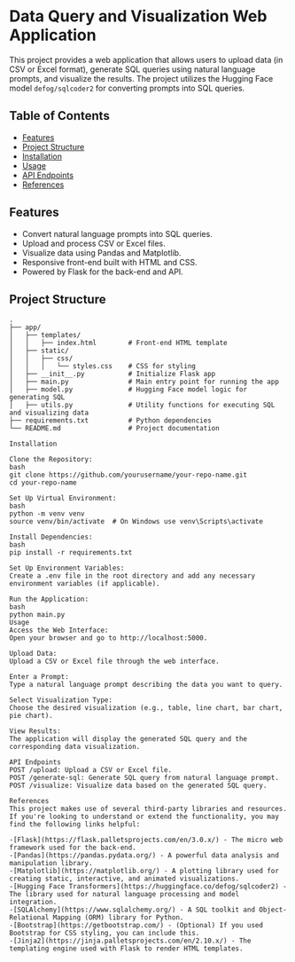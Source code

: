 # Data Query and Visualization Web Application

This project provides a web application that allows users to upload data (in CSV or Excel format), generate SQL queries using natural language prompts, and visualize the results. The project utilizes the Hugging Face model `defog/sqlcoder2` for converting prompts into SQL queries.

## Table of Contents
- [Features](#features)
- [Project Structure](#project-structure)
- [Installation](#installation)
- [Usage](#usage)
- [API Endpoints](#api-endpoints)
- [References](#references)

## Features
- Convert natural language prompts into SQL queries.
- Upload and process CSV or Excel files.
- Visualize data using Pandas and Matplotlib.
- Responsive front-end built with HTML and CSS.
- Powered by Flask for the back-end and API.

## Project Structure
```plaintext
.
├── app/
│   ├── templates/
│   │   ├── index.html        # Front-end HTML template
│   ├── static/
│   │   ├── css/
│   │   │   └── styles.css    # CSS for styling
│   ├── __init__.py           # Initialize Flask app
│   ├── main.py               # Main entry point for running the app
│   ├── model.py              # Hugging Face model logic for generating SQL
│   ├── utils.py              # Utility functions for executing SQL and visualizing data
├── requirements.txt          # Python dependencies
└── README.md                 # Project documentation

Installation

Clone the Repository:
bash
git clone https://github.com/yourusername/your-repo-name.git
cd your-repo-name

Set Up Virtual Environment:
bash
python -m venv venv
source venv/bin/activate  # On Windows use venv\Scripts\activate

Install Dependencies:
bash
pip install -r requirements.txt

Set Up Environment Variables:
Create a .env file in the root directory and add any necessary environment variables (if applicable).

Run the Application:
bash
python main.py
Usage
Access the Web Interface:
Open your browser and go to http://localhost:5000.

Upload Data:
Upload a CSV or Excel file through the web interface.

Enter a Prompt:
Type a natural language prompt describing the data you want to query.

Select Visualization Type:
Choose the desired visualization (e.g., table, line chart, bar chart, pie chart).

View Results:
The application will display the generated SQL query and the corresponding data visualization.

API Endpoints
POST /upload: Upload a CSV or Excel file.
POST /generate-sql: Generate SQL query from natural language prompt.
POST /visualize: Visualize data based on the generated SQL query.

References
This project makes use of several third-party libraries and resources. If you're looking to understand or extend the functionality, you may find the following links helpful:

-[Flask](https://flask.palletsprojects.com/en/3.0.x/) - The micro web framework used for the back-end.
-[Pandas](https://pandas.pydata.org/) - A powerful data analysis and manipulation library.
-[Matplotlib](https://matplotlib.org/) - A plotting library used for creating static, interactive, and animated visualizations.
-[Hugging Face Transformers](https://huggingface.co/defog/sqlcoder2) - The library used for natural language processing and model integration.
-[SQLAlchemy](https://www.sqlalchemy.org/) - A SQL toolkit and Object-Relational Mapping (ORM) library for Python.
-[Bootstrap](https://getbootstrap.com/) - (Optional) If you used Bootstrap for CSS styling, you can include this.
-[Jinja2](https://jinja.palletsprojects.com/en/2.10.x/) - The templating engine used with Flask to render HTML templates.
